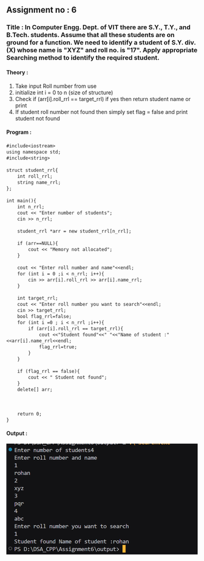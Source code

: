 ## Assignment no : 6 

### Title : In Computer Engg. Dept. of VIT there are S.Y., T.Y., and B.Tech. students. Assume that all these students are on ground for a function. We need to identify a student of S.Y. div. (X) whose name is "XYZ" and roll no. is "17". Apply appropriate Searching method to identify the required student.

#### Theory :

1) Take input Roll number from use
2) initialize int i = 0 to n (size of structure)
3) Check if (arr[i].roll_rrl == target_rrl) if yes then return student name or print 
4) If student roll number not found then simply set flag = false and print student not found 

#### Program :
```
#include<iostream>
using namespace std;
#include<string>

struct student_rrl{
    int roll_rrl;
    string name_rrl;
};

int main(){ 
    int n_rrl;
    cout << "Enter number of students";
    cin >> n_rrl;

    student_rrl *arr = new student_rrl[n_rrl];

    if (arr==NULL){
        cout << "Memory not allocated";
    }

    cout << "Enter roll number and name"<<endl;
    for (int i = 0 ;i < n_rrl; i++){
        cin >> arr[i].roll_rrl >> arr[i].name_rrl;
    }

    int target_rrl;
    cout << "Enter roll number you want to search"<<endl;
    cin >> target_rrl;
    bool flag_rrl=false;
    for (int i =0 ; i < n_rrl ;i++){
        if (arr[i].roll_rrl == target_rrl){
            cout <<"Student found"<<" "<<"Name of student :"<<arr[i].name_rrl<<endl;
            flag_rrl=true;
        }
    }

    if (flag_rrl == false){
        cout << " Student not found";
    }
    delete[] arr;



    return 0;
}
```

#### Output :
![alt text](image.png)
